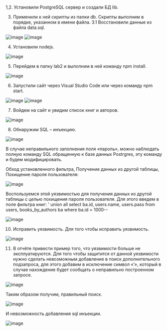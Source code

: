 1,2. Установили PostgreSQL сервер и создали БД lib.

3. Применили к ней скрипты из папки db. Скрипты выполним в порядке, указанном в имени файла. 
3.1 Восстановили данные из файла data.sql.

![image](https://user-images.githubusercontent.com/91749695/149949009-e03b8fae-d0e5-46a2-9bd6-0a96de3df163.png)
![image](https://user-images.githubusercontent.com/91749695/149949057-1201f40c-6aa0-4774-976e-dc6ff8fffcf7.png)

4. Установили nodejs.

 ![image](https://user-images.githubusercontent.com/91749695/149949108-87396b54-9c16-4377-b6e7-c78339f8c6ac.png)

5. Перейдем в папку lab2 и выполним в ней команду npm install.

![image](https://user-images.githubusercontent.com/91749695/149949132-538dded2-8ad5-48b4-9a41-43dccf8a1fb1.png)

6. Запустили сайт через Visual Studio Code или через команду npm start.
 
![image](https://user-images.githubusercontent.com/91749695/149949165-47ce0fa6-114c-4026-855c-3f0926a00399.png)
![image](https://user-images.githubusercontent.com/91749695/149949200-af66835c-e15f-412b-83f6-d7c036b67f84.png)

7. Войдем на сайт и увидим список книг и авторов.

 ![image](https://user-images.githubusercontent.com/91749695/149949235-037db49d-6b73-4c95-bbe3-61b9b833838d.png)

8. Обнаружим SQL – инъекцию.

![image](https://user-images.githubusercontent.com/91749695/149949270-aea9c020-fb98-4aff-82ce-a58f00d23ec7.png)

В случае неправильного заполнения поля «пароль», можно наблюдать полную команду SQL обращенную к базе данных Postrgres, эту команду и будем модифицировать.

Обход установленного фильтра, Получение данных из другой таблицы, Похищение пароля пользователя:

![image](https://user-images.githubusercontent.com/91749695/149949326-759068bf-0cd6-4994-87e4-14ac8e5841e1.png)
 
Воспользуемся этой уязвимостью для получения данных из другой таблицы с целью похищения пароля пользователя. Для этого введем в поле фильтра книг:
' union all select ba.id, users.name, users.pass from users, books_by_authors ba where ba.id = 1000--
 
 ![image](https://user-images.githubusercontent.com/91749695/149949447-0b13c190-3607-4dc6-971f-428df13d7ecb.png)

10. Исправить уязвимость.
Для того чтобы исправить уязвимость.

 ![image](https://user-images.githubusercontent.com/91749695/149949475-314f4cb7-9dd4-4613-9a6d-69f851df8572.png)

11. В отчёте привести пример того, что уязвимости больше не эксплуатируются.
Для того чтобы защитится от данной уязвимости нужно сделать невозможным добавление в поиск дополнительного подзапроса, для этого добавим в исключение символ «‘», который в случае нахождение будет сообщать о неправильно построенном запросе.

 ![image](https://user-images.githubusercontent.com/91749695/149949558-def6a41b-675c-460a-a8d6-ef7d9a718226.png)

Таким образом получим, правильный поиск.

 ![image](https://user-images.githubusercontent.com/91749695/149949585-1b866cca-6808-4925-b764-36f24f488e90.png)

И невозможность добавления sql инъекции.

 ![image](https://user-images.githubusercontent.com/91749695/149949620-be9246e5-99bc-4220-9ca0-bbb7f6a512b1.png)





